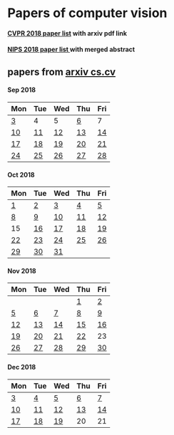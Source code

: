 # Papers of computer vision
#### [CVPR 2018 paper list](2018/cvpr2018.md) with arxiv pdf link
#### [NIPS 2018 paper list ](2018/NIPS2018.md) with merged abstract


## papers from [arxiv cs.cv](http://arxiv.org)
#### Sep 2018
Mon | Tue | Wed | Thu | Fri 
----------|-------------|-------------|-------------|-------------|
[3](2018/201809/Mon,%203%20Sep%202018.md) | 4 | 5 | [6](2018/201809/Thu,%206%20Sep%202018.md) | 7 |
[10](2018/201809/Mon,%2010%20Sep%202018.md) | [11](2018/201809/Tue,%2011%20Sep%202018.md) | [12](2018/201809/Wed,%2012%20Sep%202018.md) | [13](2018/201809/Thu,%2013%20Sep%202018.md) | [14](2018/201809/Fri,%2014%20Sep%202018.md) |
[17](2018/201809/Mon,%2017%20Sep%202018.md) | [18](2018/201809/Tue,%2018%20Sep%202018.md) |[19](2018/201809/Wed,%2019%20Sep%202018.md) |[20](2018/201809/Thu,%2020%20Sep%202018.md) | [21](2018/201809/Fri,%2021%20Sep%202018.md)|
[24](2018/201809/Mon,%2024%20Sep%202018.md) | [25](2018/201809/Tue,%2025%20Sep%202018.md) |[26](2018/201809/Wed,%2026%20Sep%202018.md) |[27](2018/201809/Thu,%2027%20Sep%202018.md) | [28](2018/201809/Fri,%2028%20Sep%202018.md)|

#### Oct 2018
Mon | Tue | Wed | Thu | Fri 
----------|-------------|-------------|-------------|-------------|
[1](2018/201810/20181001.md) | [2](2018/201810/20181002.md) | [3](2018/201810/20181003.md) | [4](2018/201810/20181004.md) | [5](2018/201810/20181005.md)
[8](2018/201810/20181008.md) | [9](2018/201810/20181009.md) | [10](2018/201810/20181010.md) | [11](2018/201810/20181011.md) | [12](2018/201810/20181012.md)
15 | [16](2018/201810/20181016.md) | [17](2018/201810/20181017.md) | [18](2018/201810/20181018.md) | [19](2018/201810/20181019.md) 
[22](2018/201810/20181022.md) | [23](2018/201810/20181023.md) | [24](2018/201810/20181024.md) | [25](2018/201810/20181025.md) | [26](2018/201810/20181026.md)
[29](2018/201810/20181029.md) | [30](2018/201810/20181030.md) | [31](2018/201810/20181031.md)

#### Nov 2018
Mon | Tue | Wed | Thu | Fri 
----------|-------------|-------------|-------------|-------------|
| | | | [1](2018/201811/20181101.md) | [2](2018/201811/20181102.md)
[5](2018/201811/20181105.md) | [6](2018/201811/20181106.md) | [7](2018/201811/20181107.md) | [8](2018/201811/20181108.md) | [9](2018/201811/20181109.md)
[12](2018/201811/20181112.md) | [13](2018/201811/20181113.md) | [14](2018/201811/20181114.md) | [15](2018/201811/20181115.md)  | [16](2018/201811/20181116.md) 
[19](2018/201811/20181119.md)  | [20](2018/201811/20181120.md) | [21](2018/201811/20181121.md) | [22](2018/201811/20181122.md)  | 23
[26](2018/201811/20181126.md) | [27](2018/201811/20181127.md) | [28](2018/201811/20181128.md) | [29](2018/201811/20181129.md) | [30](2018/201811/20181130.md) 

#### Dec 2018
Mon | Tue | Wed | Thu | Fri 
----------|-------------|-------------|-------------|-------------|
[3](2018/201812/20181203.md) | [4](2018/201812/20181204.md) | [5](2018/201812/20181205.md) | [6](2018/201812/20181206.md) | [7](2018/201812/20181207.md) | 
[10](2018/201812/20181210.md) | [11](2018/201812/20181211.md) | [12](2018/201812/20181212.md) | [13](2018/201812/20181213.md) | [14](2018/201812/20181214.md) | 
[17](2018/201812/20181217.md) | [18](2018/201812/20181218.md) | [19](2018/201812/20181219.md) | 20 | 21 |

